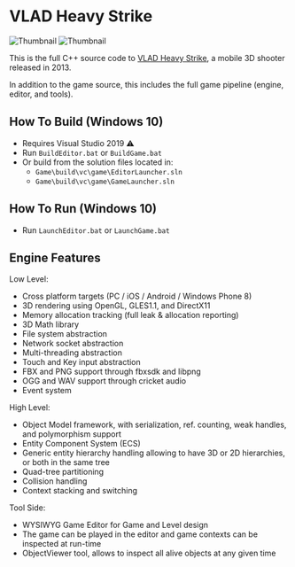 # VLAD Heavy Strike 

![Thumbnail](https://franticsoftware.com/public/vlad/5.jpg)
![Thumbnail](https://franticsoftware.com/public/vlad/3.jpg)

This is the full C++ source code to <a href="https://franticsoftware.com/#/vlad">VLAD Heavy Strike</a>, a mobile 3D shooter released in 2013.

In addition to the game source, this includes the full game pipeline (engine, editor, and tools).

## How To Build (Windows 10)

* Requires Visual Studio 2019 :warning:
* Run `BuildEditor.bat` or `BuildGame.bat`
* Or build from the solution files located in:
  * `Game\build\vc\game\EditorLauncher.sln`
  * `Game\build\vc\game\GameLauncher.sln`

## How To Run (Windows 10)
* Run `LaunchEditor.bat` or `LaunchGame.bat`

## Engine Features

Low Level:

+ Cross platform targets (PC / iOS / Android / Windows Phone 8)<br>
+ 3D rendering using OpenGL, GLES1.1, and DirectX11<br>
+ Memory allocation tracking (full leak & allocation reporting)<br>
+ 3D Math library<br>
+ File system abstraction<br>
+ Network socket abstraction<br>
+ Multi-threading abstraction<br>
+ Touch and Key input abstraction<br>
+ FBX and PNG support through fbxsdk and libpng<br>
+ OGG and WAV support through cricket audio<br>
+ Event system<br>

High Level:

+ Object Model framework, with serialization, ref. counting, weak handles, and polymorphism support<br>
+ Entity Component System (ECS)<br>
+ Generic entity hierarchy handling allowing to have 3D or 2D hierarchies, or both in the same tree<br>
+ Quad-tree partitioning<br>
+ Collision handling<br>
+ Context stacking and switching<br>

Tool Side:
+ WYSIWYG Game Editor for Game and Level design<br>
+ The game can be played in the editor and game contexts can be inspected at run-time<br>
+ ObjectViewer tool, allows to inspect all alive objects at any given time<br>
